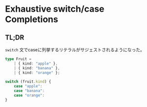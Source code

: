 # Exhaustive switch/case Completions

## TL;DR

`switch` 文でcaseに列挙するリテラルがサジェストされるようになった。

```typescript
type Fruit = 
    | { kind: "apple" },
    | { kind: "banana" },
    | { kind: "orange" };
    
switch (fruit.kind) {
    case "apple":
    case "banana":
    case "orange":
}
```
